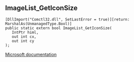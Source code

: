 ## ImageList_GetIconSize

```
[DllImport("Comctl32.dll", SetLastError = true)][return: MarshalAs(UnmanagedType.Bool)]
public static extern bool ImageList_GetIconSize(
   IntPtr himl,
   out int cx,
   out int cy
);
```

[Microsoft documentation](https://docs.microsoft.com/en-us/windows/win32/api/commctrl/nf-commctrl-imagelist_geticonsize)
